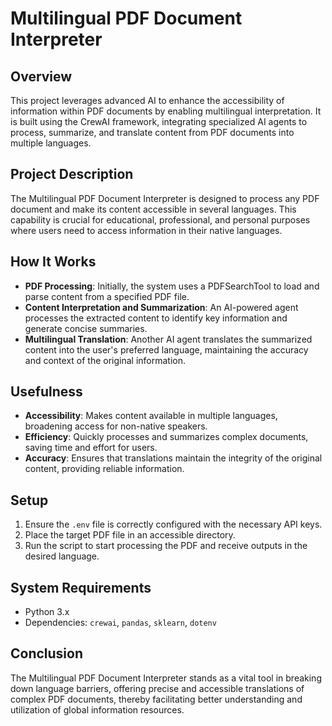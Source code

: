 # Multilingual PDF Document Interpreter

## Overview
This project leverages advanced AI to enhance the accessibility of information within PDF documents by enabling multilingual interpretation. It is built using the CrewAI framework, integrating specialized AI agents to process, summarize, and translate content from PDF documents into multiple languages.

## Project Description
The Multilingual PDF Document Interpreter is designed to process any PDF document and make its content accessible in several languages. This capability is crucial for educational, professional, and personal purposes where users need to access information in their native languages.

## How It Works
- **PDF Processing**: Initially, the system uses a PDFSearchTool to load and parse content from a specified PDF file.
- **Content Interpretation and Summarization**: An AI-powered agent processes the extracted content to identify key information and generate concise summaries.
- **Multilingual Translation**: Another AI agent translates the summarized content into the user's preferred language, maintaining the accuracy and context of the original information.

## Usefulness
- **Accessibility**: Makes content available in multiple languages, broadening access for non-native speakers.
- **Efficiency**: Quickly processes and summarizes complex documents, saving time and effort for users.
- **Accuracy**: Ensures that translations maintain the integrity of the original content, providing reliable information.

## Setup
1. Ensure the `.env` file is correctly configured with the necessary API keys.
2. Place the target PDF file in an accessible directory.
3. Run the script to start processing the PDF and receive outputs in the desired language.

## System Requirements
- Python 3.x
- Dependencies: `crewai`, `pandas`, `sklearn`, `dotenv`

## Conclusion
The Multilingual PDF Document Interpreter stands as a vital tool in breaking down language barriers, offering precise and accessible translations of complex PDF documents, thereby facilitating better understanding and utilization of global information resources.
